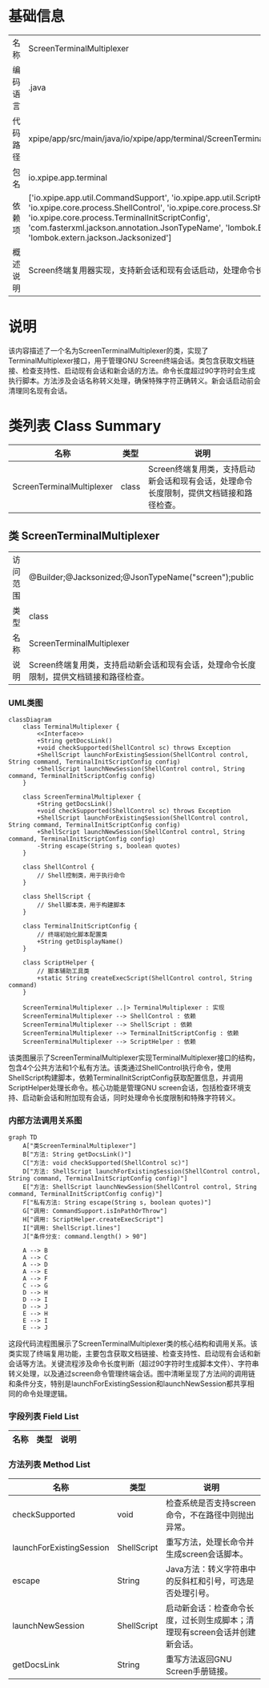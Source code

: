 # 基础信息

|      |      |
|------|------|
| 名称 | ScreenTerminalMultiplexer |
| 编码语言 | .java |
| 代码路径 | xpipe/app/src/main/java/io/xpipe/app/terminal/ScreenTerminalMultiplexer.java |
| 包名 | io.xpipe.app.terminal |
| 依赖项 | ['io.xpipe.app.util.CommandSupport', 'io.xpipe.app.util.ScriptHelper', 'io.xpipe.core.process.ShellControl', 'io.xpipe.core.process.ShellScript', 'io.xpipe.core.process.TerminalInitScriptConfig', 'com.fasterxml.jackson.annotation.JsonTypeName', 'lombok.Builder', 'lombok.extern.jackson.Jacksonized'] |
| 概述说明 | Screen终端复用器实现，支持新会话和现有会话启动，处理命令长度限制和转义。 |

# 说明

该内容描述了一个名为ScreenTerminalMultiplexer的类，实现了TerminalMultiplexer接口，用于管理GNU Screen终端会话。类包含获取文档链接、检查支持性、启动现有会话和新会话的方法。命令长度超过90字符时会生成执行脚本。方法涉及会话名称转义处理，确保特殊字符正确转义。新会话启动前会清理同名现有会话。

# 类列表 Class Summary

| 名称   | 类型  | 说明 |
|-------|------|-------------|
| ScreenTerminalMultiplexer | class | Screen终端复用类，支持启动新会话和现有会话，处理命令长度限制，提供文档链接和路径检查。 |



## 类 ScreenTerminalMultiplexer

|      |      |
|------|------|
| 访问范围 | @Builder;@Jacksonized;@JsonTypeName("screen");public |
| 类型 | class |
| 名称 | ScreenTerminalMultiplexer |
| 说明 | Screen终端复用类，支持启动新会话和现有会话，处理命令长度限制，提供文档链接和路径检查。 |


### UML类图

```mermaid
classDiagram
    class TerminalMultiplexer {
        <<Interface>>
        +String getDocsLink()
        +void checkSupported(ShellControl sc) throws Exception
        +ShellScript launchForExistingSession(ShellControl control, String command, TerminalInitScriptConfig config)
        +ShellScript launchNewSession(ShellControl control, String command, TerminalInitScriptConfig config)
    }

    class ScreenTerminalMultiplexer {
        +String getDocsLink()
        +void checkSupported(ShellControl sc) throws Exception
        +ShellScript launchForExistingSession(ShellControl control, String command, TerminalInitScriptConfig config)
        +ShellScript launchNewSession(ShellControl control, String command, TerminalInitScriptConfig config)
        -String escape(String s, boolean quotes)
    }

    class ShellControl {
        // Shell控制类，用于执行命令
    }

    class ShellScript {
        // Shell脚本类，用于构建脚本
    }

    class TerminalInitScriptConfig {
        // 终端初始化脚本配置类
        +String getDisplayName()
    }

    class ScriptHelper {
        // 脚本辅助工具类
        +static String createExecScript(ShellControl control, String command)
    }

    ScreenTerminalMultiplexer ..|> TerminalMultiplexer : 实现
    ScreenTerminalMultiplexer --> ShellControl : 依赖
    ScreenTerminalMultiplexer --> ShellScript : 依赖
    ScreenTerminalMultiplexer --> TerminalInitScriptConfig : 依赖
    ScreenTerminalMultiplexer --> ScriptHelper : 依赖
```

该类图展示了ScreenTerminalMultiplexer实现TerminalMultiplexer接口的结构，包含4个公共方法和1个私有方法。该类通过ShellControl执行命令，使用ShellScript构建脚本，依赖TerminalInitScriptConfig获取配置信息，并调用ScriptHelper处理长命令。核心功能是管理GNU screen会话，包括检查环境支持、启动新会话和附加现有会话，同时处理命令长度限制和特殊字符转义。


### 内部方法调用关系图

```mermaid
graph TD
    A["类ScreenTerminalMultiplexer"]
    B["方法: String getDocsLink()"]
    C["方法: void checkSupported(ShellControl sc)"]
    D["方法: ShellScript launchForExistingSession(ShellControl control, String command, TerminalInitScriptConfig config)"]
    E["方法: ShellScript launchNewSession(ShellControl control, String command, TerminalInitScriptConfig config)"]
    F["私有方法: String escape(String s, boolean quotes)"]
    G["调用: CommandSupport.isInPathOrThrow"]
    H["调用: ScriptHelper.createExecScript"]
    I["调用: ShellScript.lines"]
    J["条件分支: command.length() > 90"]

    A --> B
    A --> C
    A --> D
    A --> E
    A --> F
    C --> G
    D --> H
    D --> I
    D --> J
    E --> H
    E --> I
    E --> J
```

这段代码流程图展示了ScreenTerminalMultiplexer类的核心结构和调用关系。该类实现了终端复用功能，主要包含获取文档链接、检查支持性、启动现有会话和新会话等方法。关键流程涉及命令长度判断（超过90字符时生成脚本文件）、字符串转义处理，以及通过screen命令管理终端会话。图中清晰呈现了方法间的调用链和条件分支，特别是launchForExistingSession和launchNewSession都共享相同的命令处理逻辑。

### 字段列表 Field List

| 名称  | 类型  | 说明 |
|-------|-------|------|

### 方法列表 Method List

| 名称  | 类型  | 说明 |
|-------|-------|------|
| checkSupported | void | 检查系统是否支持screen命令，不在路径中则抛出异常。 |
| launchForExistingSession | ShellScript | 重写方法，处理长命令并生成screen会话脚本。 |
| escape | String | Java方法：转义字符串中的反斜杠和引号，可选是否处理引号。 |
| launchNewSession | ShellScript | 启动新会话：检查命令长度，过长则生成脚本；清理现有screen会话并创建新会话。 |
| getDocsLink | String | 重写方法返回GNU Screen手册链接。 |




